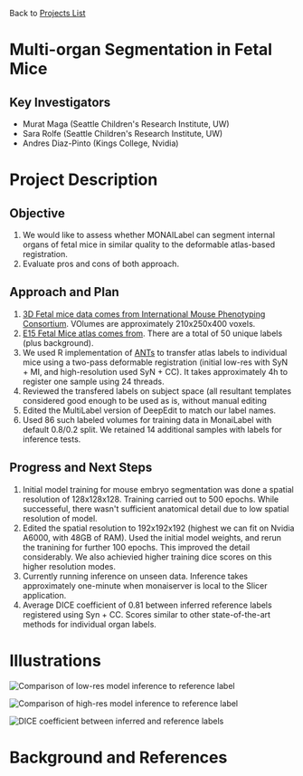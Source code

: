 Back to [Projects List](../../README.md#ProjectsList)

# Multi-organ Segmentation in Fetal Mice

## Key Investigators

- Murat Maga (Seattle Children's Research Institute, UW)
- Sara Rolfe (Seattle Children's Research Institute, UW)
- Andres Diaz-Pinto (Kings College, Nvidia)

# Project Description

<!-- Experiment and refine methods to segment multiple organs in contrast-enhanced microCT scans of fetal mice . -->

## Objective

<!-- Describe here WHAT you would like to achieve (what you will have as end result). -->

1. We would like to assess whether MONAILabel can segment internal organs of fetal mice in similar quality to the deformable atlas-based registration.
2. Evaluate pros and cons of both approach.

## Approach and Plan

<!-- Describe here HOW you would like to achieve the objectives stated above. -->

1. [3D Fetal mice data comes from International Mouse Phenotyping Consortium](https://www.mousephenotype.org/). VOlumes are approximately 210x250x400 voxels.
2. [E15 Fetal Mice atlas comes from](http://www.mouseimaging.ca/technologies/mouse_atlas/mouse_embryo_atlas.html). There are a total of 50 unique labels (plus background).
3. We used R implementation of [ANTs](https://github.com/ANTsX/ANTsR) to transfer atlas labels to individual mice using a two-pass deformable registration (initial low-res with SyN + MI, and high-resolution used SyN + CC). It takes approximately 4h to register one sample using 24 threads.
4. Reviewed the transfered labels on subject space (all resultant templates considered good enough to be used as is, without manual editing
5. Edited the MultiLabel version of DeepEdit to match our label names.
6. Used 86 such labeled volumes for training data in MonaiLabel with default 0.8/0.2 split. We retained 14 additional samples with labels for inference tests.

## Progress and Next Steps

<!-- Update this section as you make progress, describing of what you have ACTUALLY DONE. If there are specific steps that you could not complete then you can describe them here, too. -->

1. Initial model training for mouse embryo segmentation was done a spatial resolution of 128x128x128. Training carried out to 500 epochs. While successeful, there wasn't sufficient anatomical detail due to low spatial resolution of model.
2. Edited the spatial resolution to 192x192x192 (highest we can fit on Nvidia A6000, with 48GB of RAM). Used the initial model weights, and rerun the tranining for further 100 epochs. This improved the detail considerably. We also achievied higher training dice scores on this higher resolution modes.
3. Currently running inference on unseen data. Inference takes approximately one-minute when monaiserver is local to the Slicer application.
4. Average DICE coefficient of 0.81 between inferred reference labels registered using Syn + CC. Scores similar to other state-of-the-art methods for individual organ labels.

# Illustrations

<!-- Add pictures and links to videos that demonstrate what has been accomplished.
-->
![Comparison of low-res model inference to reference label](lowres_model.png)

![Comparison of high-res model inference to reference label](highres_model.png)

![DICE coefficient between inferred and reference labels](DICE.png)

# Background and References

<!-- If you developed any software, include link to the source code repository. If possible, also add links to sample data, and to any relevant publications. -->
